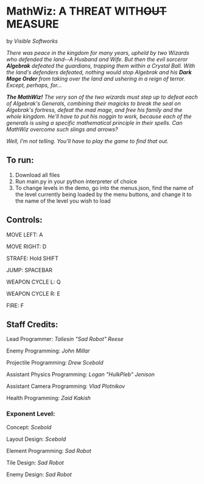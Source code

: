 # MathWiz: A THREAT WITH~~OUT~~ MEASURE
by *Visible Softworks*

*There was peace in the kingdom for many years, upheld by two Wizards who defended the land--A Husband and Wife. But then the evil sorceror __Algebrak__ defeated the guardians, trapping them within a Crystal Ball. With the land's defenders defeated, nothing would stop Algebrak and his __Dark Mage Order__ from taking over the land and ushering in a reign of terror. Except, perhaps, for...*

_**The MathWiz!** The very son of the two wizards must step up to defeat each of Algebrak's Generals, combining their magicks to break the seal on Algebrak's fortress, defeat the mad mage, and free his family and the whole kingdom. He'll have to put his noggin to work, because each of the generals is using a specific mathematical principle in their spells. Can MathWiz overcome such slings and arrows?_

_Well, I'm not telling. You'll have to play the game to find that out._


## To run:
1. Download all files
2. Run main.py in your python interpreter of choice
3. To change levels in the demo, go into the menus.json, find the name of the level currently being loaded by the menu buttons, and change it to the name of the level you wish to load


## Controls:

MOVE LEFT: A

MOVE RIGHT: D

STRAFE: Hold SHIFT

JUMP: SPACEBAR

WEAPON CYCLE L: Q

WEAPON CYCLE R: E

FIRE: F


## Staff Credits:

Lead Programmer: *Taliesin "Sad Robot" Reese*

Enemy Programming: *John Millar*

Projectile Programming: *Drew Scebold*

Assistant Physics Programming: *Logan "HulkPleb" Jenison*

Assistant Camera Programming: *Vlad Plotnikov*

Health Programming: *Zaid Kakish*

### Exponent Level:

Concept: *Scebold*

Layout Design: *Scebold*

Element Programming: *Sad Robot*

Tile Design: *Sad Robot*

Enemy Design: *Sad Robot*
